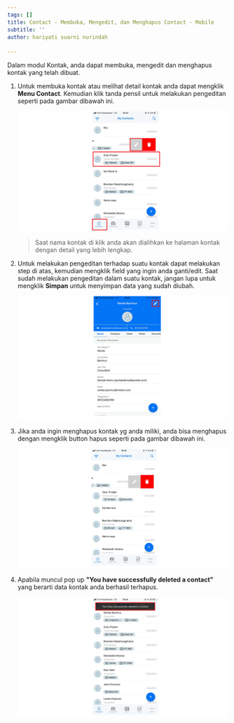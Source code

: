 ```yaml
---
tags: []
title: Contact - Membuka, Mengedit, dan Menghapus Contact - Mobile
subtitle: ''
author: hariyati suarni nurindah

---
```

Dalam modul Kontak, anda dapat membuka, mengedit dan menghapus kontak yang telah dibuat.

1. Untuk membuka kontak atau melihat detail kontak anda dapat mengklik **Menu Contact**. Kemudian klik tanda pensil untuk melakukan pengeditan seperti pada gambar dibawah ini.

   ![](/uploads/mengeditkontak1-2.PNG)

   > Saat nama kontak di klik anda akan dialihkan ke halaman kontak dengan detail yang lebih lengkap.
2. Untuk melakukan pengeditan terhadap suatu kontak dapat melakukan step di atas, kemudian mengklik field yang ingin anda ganti/edit. Saat sudah melakukan pengeditan dalam suatu kontak, jangan lupa untuk mengklik **Simpan** untuk menyimpan data yang sudah diubah.

   ![](/uploads/mengeditkontak2-1.PNG)
3. Jika anda ingin menghapus kontak yg anda miliki, anda bisa menghapus dengan mengklik button hapus seperti pada gambar dibawah ini.

   ![](/uploads/mengeditkontak3-1.PNG)
4. Apabila muncul pop up **"You have successfully deleted a contact"** yang berarti data kontak anda berhasil terhapus.

   ![](/uploads/mengeditkontak4-1.PNG)